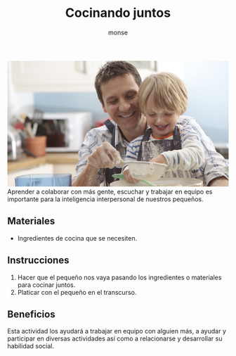 ﻿---
layout: post
title:  "Cocinando juntos"
tags: [interpersonal]
categories: [ninos, actividad]
author: monse
image: /assets/posts/2020-07-28-reconociendome.jpeg
hidden: true
---
![Actividad de cocina](/assets/posts/2020-08-03-cocina.jpeg)<br/>
Aprender a colaborar con más gente, escuchar y trabajar en equipo es importante para la inteligencia interpersonal de nuestros pequeños. 

## Materiales 
- Ingredientes de cocina que se necesiten.

## Instrucciones
1. Hacer que el pequeño nos vaya pasando los ingredientes o materiales para cocinar juntos.
2. Platicar con el pequeño en el transcurso. 

## Beneficios
Esta actividad los ayudará a trabajar en equipo con alguien más, a ayudar y participar en diversas actividades así como a relacionarse y desarrollar su habilidad social.